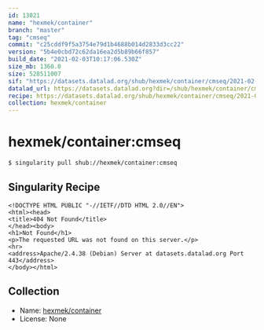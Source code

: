 ```yaml
---
id: 13021
name: "hexmek/container"
branch: "master"
tag: "cmseq"
commit: "c25cddf9f5a3754e79d1b4688b014d2833d3cc22"
version: "5b4e0cbd72c62da16ea2d5b89b66f857"
build_date: "2021-02-03T10:17:06.530Z"
size_mb: 1360.0
size: 528511007
sif: "https://datasets.datalad.org/shub/hexmek/container/cmseq/2021-02-03-c25cddf9-5b4e0cbd/5b4e0cbd72c62da16ea2d5b89b66f857.sif"
datalad_url: https://datasets.datalad.org?dir=/shub/hexmek/container/cmseq/2021-02-03-c25cddf9-5b4e0cbd/
recipe: https://datasets.datalad.org/shub/hexmek/container/cmseq/2021-02-03-c25cddf9-5b4e0cbd/Singularity
collection: hexmek/container
---
```


# hexmek/container:cmseq

```bash
$ singularity pull shub://hexmek/container:cmseq
```

## Singularity Recipe

```singularity
<!DOCTYPE HTML PUBLIC "-//IETF//DTD HTML 2.0//EN">
<html><head>
<title>404 Not Found</title>
</head><body>
<h1>Not Found</h1>
<p>The requested URL was not found on this server.</p>
<hr>
<address>Apache/2.4.38 (Debian) Server at datasets.datalad.org Port 443</address>
</body></html>
```

## Collection

 - Name: [hexmek/container](https://github.com/hexmek/container)
 - License: None

